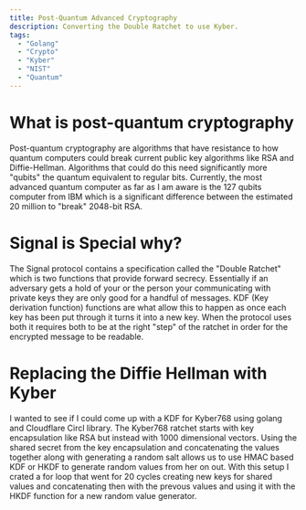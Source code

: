 ```yaml
---
title: Post-Quantum Advanced Cryptography
description: Converting the Double Ratchet to use Kyber. 
tags:
  - "Golang"
  - "Crypto"
  - "Kyber"
  - "NIST"
  - "Quantum"
---
```


# What is post-quantum cryptography

Post-quantum cryptography are algorithms that have resistance to how quantum computers could break current public key algorithms like RSA and Diffie-Hellman.
Algorithms that could do this need significantly more "qubits" the quantum equivalent to regular bits.
Currently, the most advanced quantum computer as far as I am aware is the 127 qubits computer from IBM which is a significant difference between the estimated 20 million to "break" 2048-bit RSA.

# Signal is Special why?

The Signal protocol contains a specification called the "Double Ratchet" which is two functions that provide forward secrecy.
Essentially if an adversary gets a hold of your or the person your communicating with private keys they are only good for a handful of messages.
KDF (Key derivation function) functions are what allow this to happen as once each key has been put through it turns it into a new key.
When the protocol uses both it requires both to be at the right "step" of the ratchet in order for the encrypted message to be readable.

# Replacing the Diffie Hellman with Kyber

I wanted to see if I could come up with a KDF for Kyber768 using golang and Cloudflare Circl library.
The Kyber768 ratchet starts with key encapsulation like RSA but instead with 1000 dimensional vectors.
Using the shared secret from the key encapsulation  and concatenating the values together along with generating a random salt allows us to use HMAC based KDF or HKDF to generate random values from her on out.
With this setup I crated a for loop that went for 20 cycles creating new keys for shared values and concatenating then with the prevous values and using it with the HKDF function for a new random value generator.